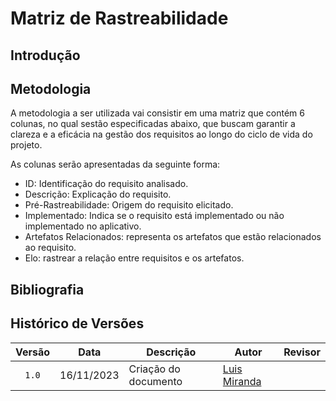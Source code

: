 # Matriz de Rastreabilidade

## Introdução 

## Metodologia
A metodologia a ser utilizada vai consistir em uma matriz que contém 6 colunas, no qual sestão especificadas abaixo, que buscam garantir a clareza e a eficácia na gestão dos requisitos ao longo do ciclo de vida do projeto. 

As colunas serão apresentadas da seguinte forma:

* ID: Identificação do requisito analisado.
* Descrição: Explicação do requisito.
* Pré-Rastreabilidade: Origem do requisito elicitado.
* Implementado: Indica se o requisito está implementado ou não implementado no aplicativo.
* Artefatos Relacionados: representa os artefatos que estão relacionados ao requisito.
* Elo: rastrear a relação entre requisitos e os artefatos.

## Bibliografia

## Histórico de Versões
|Versão|Data|Descrição|Autor|Revisor|
|:----:|----|---------|-----|:-------:|
|`1.0`|16/11/2023|Criação do documento|[Luis Miranda](https://github.com/LuisMiranda10) | | 
